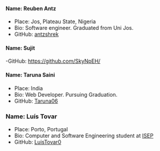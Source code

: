#### Name: Reuben Antz
 - Place: Jos, Plateau State, Nigeria
 - Bio: Software engineer. Graduated from Uni Jos.
 - GitHub: [antzshrek](https://github.com/antzshrek)


#### Name: Sujit
-GitHub: https://github.com/SkyNpEH/


#### Name: Taruna Saini
 - Place: India
 - Bio: Web Developer. Pursuing Graduation.
 - GitHub: [Taruna06](https://github.com/Taruna06)


### Name: Luís Tovar
 - Place: Porto, Portugal
 - Bio: Computer and Software Engineering student at [ISEP](https://isep.ipp.pt)
 - GitHub: [LuisTovar0](https://github.com/LuísTovar0)


